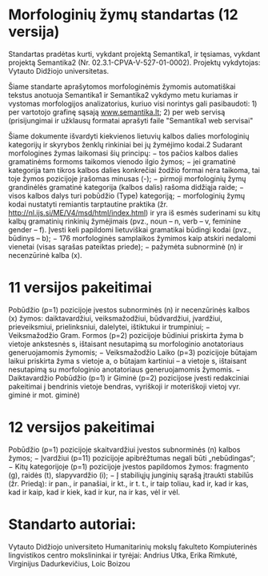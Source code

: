 # Morfologinių žymų standartas (12 versija)

Standartas pradėtas kurti, vykdant projektą Semantika1, ir tęsiamas, vykdant projektą Semantika2 (Nr. 02.3.1-CPVA-V-527-01-0002). Projektų vykdytojas: Vytauto Didžiojo universitetas.

Šiame standarte aprašytomos morfologinėmis žymomis automatiškai tekstus anotuoja Semantika1 ir Semantika2 vykdymo metu kuriamas ir vystomas morfologijos analizatorius, kuriuo visi norintys gali pasibaudoti: 1) per vartotojo grafinę sąsają www.semantika.lt; 2) per web servisą (prisijungimai ir užklausų formatai aprašyti faile "Semantika1 web servisai"

Šiame dokumente išvardyti kiekvienos lietuvių kalbos dalies morfologinių kategorijų ir skyrybos ženklų rinkiniai bei jų žymėjimo kodai.2 Sudarant morfologines žymas laikomasi šių principų:
− tos pačios kalbos dalies gramatinėms formoms taikomos vienodo ilgio žymos;
− jei gramatinė kategorija tam tikros kalbos dalies konkrečiai žodžio formai nėra taikoma, tai toje žymos pozicijoje įrašomas minusas (-);
− pirmoji morfologinių žymų grandinėlės gramatinė kategorija (kalbos dalis) rašoma didžiąja raide;
− visos kalbos dalys turi pobūdžio (Type) kategoriją;
− morfologinių žymų kodai nustatyti remiantis tarptautine praktika (žr. http://nl.ijs.si/ME/V4/msd/html/index.html) ir yra iš esmės suderinami su kitų kalbų gramatinių rinkinių žymėjimais (pvz., noun – n, verb – v, feminine gender – f). Įvesti keli papildomi lietuviškai gramatikai būdingi kodai (pvz., būdinys – b);
− 176 morfologinės samplaikos žymimos kaip atskiri nedalomi vienetai (visas sąrašas pateiktas priede);
− pažymėta subnorminė (n) ir necenzūrinė kalba (x).
# 11 versijos pakeitimai
Pobūdžio (p=1) pozicijoje įvestos subnorminės (n) ir necenzūrinės kalbos (x) žymos: daiktavardžiui, veiksmažodžiui, būdvardžiui, įvardžiui, prieveiksmiui, prielinksniui, dalelytei, ištiktukui ir trumpiniui;
− Veiksmažodžio Gram. Formos (p=2) pozicijoje būdiniui priskirta žyma b vietoje ankstesnės s, ištaisant nesutapimą su morfologinio anotatoriaus generuojamomis žymomis;
− Veiksmažodžio Laiko (p=3) pozicijoje būtajam laikui priskirta žyma s vietoje a, o būtajam kartiniui – a vietoje s, ištaisant nesutapimą su morfologinio anotatoriaus generuojamomis žymomis.
− Daiktavardžio Pobūdžio (p=1) ir Giminė (p=2) pozicijose įvesti redakciniai pakeitimai į bendrinis vietoje bendras, vyriškoji ir moteriškoji vietoj vyr. giminė ir mot. giminė)
# 12 versijos pakeitimai
Pobūdžio (p=1) pozicijoje skaitvardžiui įvestos subnorminės (n) kalbos žymos;
− Įvardžiui (p=11) pozicijoje apibrėžtumas negali būti „nebūdingas“;
− Kitų kategorijoje (p=1) pozicijoje įvestos papildomos žymos: fragmento (g), raidės (t), slapyvardžio (i);
− Į stabiliųjų junginių sąrašą įtraukti stabilūs (žr. Priedą): ir pan., ir panašiai, ir kt., ir t. t., ir taip toliau, kad ir, kad ir kas, kad ir kaip, kad ir kiek, kad ir kur, na ir kas, vėl ir vėl.


# Standarto autoriai:
Vytauto Didžiojo universiteto Humanitarinių mokslų fakulteto Kompiuterinės lingvistikos centro mokslininkai ir tyrėjai:
Andrius Utka, Erika Rimkutė, Virginijus Dadurkevičius,  Loic Boizou
